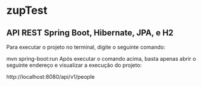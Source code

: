 # zupTest

## API REST Spring Boot, Hibernate, JPA, e H2

Para executar o projeto no terminal, digite o seguinte comando:

mvn spring-boot:run Após executar o comando acima, basta apenas abrir o seguinte endereço e visualizar a execução do projeto:

http://localhost:8080/api/v1/people

